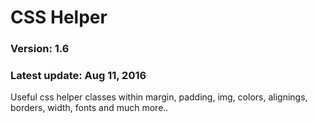 # CSS Helper
### Version:  1.6
### Latest update: Aug 11, 2016

Useful css helper classes within margin, padding, img, colors, alignings, borders, width, fonts and much more..
